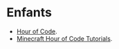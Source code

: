 # Enfants

 * [Hour of Code](https://hourofcode.com/fr).
 * [Minecraft Hour of Code Tutorials](https://code.org/minecraft).
